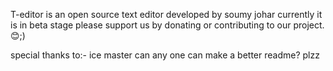T-editor is an open source text editor developed by soumy johar currently it is in beta stage please support us by donating or  contributing to our project.😊;) 

special thanks to:-
ice master 
can any one can make a better readme? plzz

